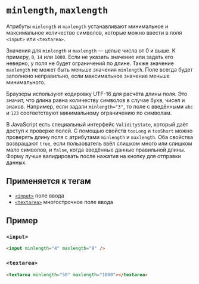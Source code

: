 # `minlength`, `maxlength`

Атрибуты `minlength` и `maxlength` устанавливают минимальное и максимальное количество символов, которые можно ввести в поля `<input>` или `<textarea>`.

Значения для `minlength` и `maxlength` — целые числа от 0 и выше. К примеру, `0`, `14` или `1000`. Если не указать значение или задать его неверно, у поля не будет ограничений по длине. Также значение `maxlength` не может быть меньше значения `minlength`. Поле всегда будет заполнено неправильно, если максимальное значение меньше минимального.

Браузеры используют кодировку UTF-16 для расчёта длины поля. Это значит, что длина равна количеству символов в случае букв, чисел и знаков. Например, если задали `minlength="3"`, то поле с введёнными `abc` и `123` соответствуют минимальному ограничению по символам.

В JavaScript есть специальный интерфейс `ValidityState`, который даёт доступ к проверке полей. С помощью свойств `tooLong` и `tooShort` можно проверять длину поля с атрибутами `minlength` и `maxlength`. Оба свойства возвращают `true`, если пользователь ввёл слишком много или слишком мало символов, и `false`, когда введённые данные правильной длины. Форму лучше валидировать после нажатия на кнопку для отправки данных.

## Применяется к тегам

- [`<input>`](<../TAGS FORM/input.md>) поле ввода
- [`<textarea>`](<../TAGS FORM/textarea.md>) многострочное поле ввода

## Пример

### `<input>`

```html
<input minlength="4" maxlength="8" />
```

### `<textarea>`

```html
<textarea minlength="50" maxlength="1000"></textarea>
```
